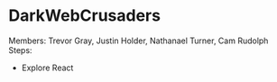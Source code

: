 # DarkWebCrusaders

Members: Trevor Gray, Justin Holder, Nathanael Turner, Cam Rudolph
Steps:
- Explore React
